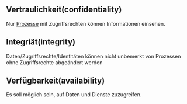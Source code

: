 
## Vertraulichkeit(confidentiality)
Nur [Prozesse](Prozess.md) mit Zugriffsrechten können Informationen einsehen.

## Integriät(integrity)
Daten/Zugriffsrechte/Identitäten können nicht unbemerkt von Prozessen ohne Zugriffsrechte abgeändert werden

## Verfügbarkeit(availability)
Es soll möglich sein, auf Daten und Dienste zuzugreifen.
